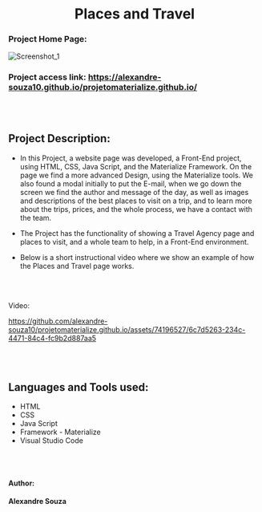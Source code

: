 <h1 align="center"> Places and Travel </h1> 


### Project Home Page: 

![Screenshot_1](https://github.com/alexandre-souza10/projetomaterialize.github.io/assets/74196527/1c322353-9736-4d16-9d3f-f063b3c84287)

### Project access link: https://alexandre-souza10.github.io/projetomaterialize.github.io/
<br></br>

## Project Description:
- In this Project, a website page was developed, a Front-End project, using HTML, CSS, Java Script, and the Materialize Framework.
On the page we find a more advanced Design, using the Materialize tools. We also found a modal initially to put the E-mail,
when we go down the screen we find the author and message of the day, as well as images and descriptions of the best places to visit on a trip, and to learn more about
the trips, prices, and the whole process, we have a contact with the team.

- The Project has the functionality of showing a Travel Agency page and places to visit, and a whole team to help, in a Front-End environment.

- Below is a short instructional video where we show an example of how the Places and Travel page works.

<br></br>

 Video:

https://github.com/alexandre-souza10/projetomaterialize.github.io/assets/74196527/6c7d5263-234c-4471-84c4-fc9b2d887aa5

<br></br>

## Languages ​​and Tools used:
- HTML
- CSS
- Java Script
- Framework - Materialize
- Visual Studio Code

<br></br>

#### Author: 
**Alexandre Souza**
